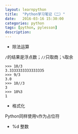 ```yaml
---
layout: learnpython
title:  "Python学习笔记（二）"
date:   2016-03-16 15:30:00
categories: python
tags: [python, pylesson]
description: 
---
```

<!--more-->

* 除法运算

`/`的结果是浮点数；`//`只取商；`%`取余

```
>>> 10/3
3.3333333333333335
>>> 9/3
3.0
>>> 10//3
3
>>> 10%3
1
```

* 格式化

Python同样使用`%`作为占位符

* %d 整数
